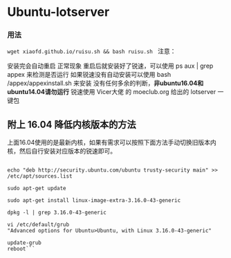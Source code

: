# Ubuntu-lotserver
### 用法
```wget xiaofd.github.io/ruisu.sh && bash ruisu.sh```  
注意：

安装完会自动重启 正常现象 重启后就安装好了锐速，可以使用 ps aux | grep appex 来检测是否运行
如果锐速没有自动安装可以使用 bash /appex/appexinstall.sh 来安装
没有任何多余的判断，**非ubuntu16.04和ubuntu14.04请勿运行**
锐速使用 Vicer大佬 的 moeclub.org 给出的 lotserver 一键包  
## 附上 16.04 降低内核版本的方法
上面16.04使用的是最新内核，如果有需求可以按照下面方法手动切换旧版本内核，然后自行安装对应版本的锐速即可。  
```sudo cp /etc/apt/sources.list /etc/apt/sources.list_bak
 
echo "deb http://security.ubuntu.com/ubuntu trusty-security main" >> /etc/apt/sources.list
 
sudo apt-get update
 
sudo apt-get install linux-image-extra-3.16.0-43-generic
 
dpkg -l | grep 3.16.0-43-generic
 
vi /etc/default/grub
"Advanced options for Ubuntu>Ubuntu, with Linux 3.16.0-43-generic"
 
update-grub
reboot```
